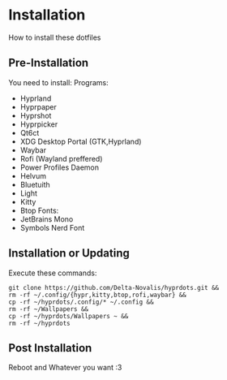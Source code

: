 # Installation
How to install these dotfiles
## Pre-Installation
You need to install:
Programs:
- Hyprland
- Hyprpaper
- Hyprshot
- Hyprpicker
- Qt6ct
- XDG Desktop Portal (GTK,Hyprland)
- Waybar
- Rofi (Wayland preffered)
- Power Profiles Daemon
- Helvum
- Bluetuith
- Light
- Kitty
- Btop
Fonts:
- JetBrains Mono
- Symbols Nerd Font

## Installation or Updating
Execute these commands:
```
git clone https://github.com/Delta-Novalis/hyprdots.git &&
rm -rf ~/.config/{hypr,kitty,btop,rofi,waybar} &&
cp -rf ~/hyprdots/.config/* ~/.config &&
rm -rf ~/Wallpapers &&
cp -rf ~/hyprdots/Wallpapers ~ &&
rm -rf ~/hyprdots
```
## Post Installation
Reboot and Whatever you want :3
